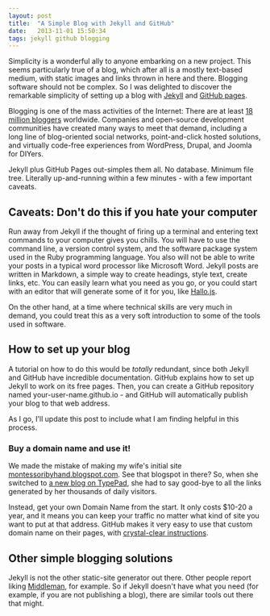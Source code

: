 ```yaml
---
layout: post
title:  "A Simple Blog with Jekyll and GitHub"
date:   2013-11-01 15:50:34
tags: jekyll github blogging
---
```


Simplicity is a wonderful ally to anyone embarking on a new project. This seems particularly true of a blog, which after all is a mostly text-based medium, with static images and links thrown in here and there. Blogging software should not be complex. So I was delighted to discover the remarkable simplicity of setting up a blog with [Jekyll](http://jekyllrb.com) and [GitHub pages](http://pages.github.com/).

Blogging is one of the mass activities of the Internet: There are at least [18 million bloggers][nielsen-bloggers] worldwide. Companies and open-source development communities have created many ways to meet that demand, including a long line of blog-oriented social networks, point-and-click hosted solutions, and virtually code-free experiences from WordPress, Drupal, and Joomla for DIYers.

Jekyll plus GitHub Pages out-simples them all. No database. Minimum file tree. Literally up-and-running within a few minutes - with a few important caveats. 

Caveats: Don't do this if you hate your computer
------------------------------------------------

Run away from Jekyll if the thought of firing up a terminal and entering text commands to your computer gives you chills. You will have to use the command line, a version control system, and the software package system used in the Ruby programming language. You also will not be able to write your posts in a typical word processor like Microsoft Word. Jekyll posts are written in Markdown, a simple way to create headings, style text, create links, etc. You can easily learn what you need as you go, or you could start with an editor that will generate some of it for you, like [Hallo.js](http://hallojs.org/demo/markdown/).

On the other hand, at a time where technical skills are very much in demand, you could treat this as a very soft introduction to some of the tools used in software.

How to set up your blog
-----------------------

A tutorial on how to do this would be *totally* redundant, since both Jekyll and GitHub have incredible documentation. GitHub explains how to set up Jekyll to work on its free pages. Then, you can create a GitHub repository named your-user-name.github.io - and GitHub will automatically publish your blog to that web address.

As I go, I'll update this post to include what I am finding helpful in this process.

### Buy a domain name and use it!

We made the mistake of making my wife's initial site [montessoribyhand.blogspot.com](http://montessoribyhand.blogspot.com). See that blogspot in there? So, when she switched to [a new blog on TypePad](http://www.sewliberated.typepad.com/), she had to say good-bye to all the links generated by her thousands of daily visitors.

Instead, get your own Domain Name from the start. It only costs $10-20 a year, and it means you can keep your traffic no matter what kind of site you want to put at that address. GitHub makes it very easy to use that custom domain name on their pages, with [crystal-clear instructions](https://help.github.com/articles/setting-up-a-custom-domain-with-pages).

Other simple blogging solutions
-------------------------------

Jekyll is not the other static-site generator out there. Other people report liking [Middleman](http://middlemanapp.com/), for example. So if Jekyll doesn't have what you need (for example, if you are not publishing a blog), there are similar tools out there that might.

[nielsen-bloggers]: http://www.nielsen.com/us/en/newswire/2012/buzz-in-the-blogosphere-millions-more-bloggers-and-blog-readers.html
